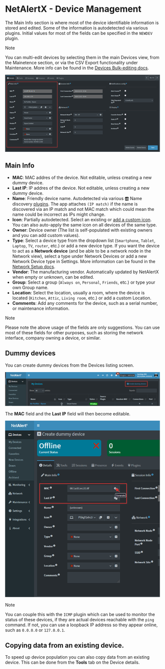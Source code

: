 # NetAlertX - Device Management

The Main Info section is where most of the device identifiable information is stored and edited. Some of the information is autodetected via various plugins. Initial values for most of the fields can be specified in the `NEWDEV` plugin.

> [!NOTE] 
>
> You can multi-edit devices by selecting them in the main Devices view, from the Mainetence section, or via the CSV Export functionality under Maintenance. More info can be found in the [Devices Bulk-editing docs](https://github.com/jokob-sk/NetAlertX/blob/main/docs/DEVICES_BULK_EDITING.md).


 ![Main Info](/docs/img/DEVICE_MANAGEMENT/DeviceManagement_MainInfo.png)

## Main Info

  - **MAC**: MAC addres of the device. Not editable, unless creating a new dummy device.
  - **Last IP**: IP addres of the device. Not editable, unless creating a new dummy device.
  - **Name**: Friendly device name. Autodetected via various 🆎 Name discovery [plugins](https://github.com/jokob-sk/NetAlertX/blob/main/front/plugins/README.md). The app attaches `(IP match)` if the name is discovered via an IP match and not MAC match which could mean the name could be incorrect as IPs might change.
  - **Icon**: Partially autodetected. Select an existing or [add a custom icon](https://github.com/jokob-sk/NetAlertX/blob/main/docs/ICONS.md). You can also auto-apply the same icon on all devices of the same type. 
  - **Owner**: Device owner (The list is self-populated with existing owners and you can add custom values).
  - **Type**: Select a device type from the dropdown list (`Smartphone`, `Tablet`,
      `Laptop`, `TV`, `router`, etc.) or add a new device type. If you want the device to act as a **Network device** (and be able to be a network node in the Network view), select a type under Network Devices or add a new Network Device type in Settings. More information can be found in the [Network Setup docs](https://github.com/jokob-sk/NetAlertX/blob/main/docs/NETWORK_TREE.md). 
  - **Vendor**: The manufacturing vendor. Automatically updated by NetAlertX when empty or unknown, can be edited.
  - **Group**: Select a group (`Always on`, `Personal`, `Friends`, etc.) or type
      your own Group name.
  - **Location**: Select the location, usually a room, where the device is located (`Kitchen`, `Attic`, `Living room`, etc.) or add a custom Location.  
  - **Comments**: Add any comments for the device, such as a serial number, or maintenance information.

> [!NOTE] 
>
> Please note the above usage of the fields are only suggestions. You can use most of these fields for other purposes, such as storing the network interface, company owning a device, or similar. 

## Dummy devices

You can create dummy devices from the Devices listing screen. 

![Create Dummy Device](/docs/img/DEVICE_MANAGEMENT/Devices_CreateDummyDevice.png)

The **MAC** field and the **Last IP** field will then become editable.

![Save Dummy Device](/docs/img/DEVICE_MANAGEMENT/DeviceEdit_SaveDummyDevice.png)


> [!NOTE] 
>
> You can couple this with the `ICMP` plugin which can be used to monitor the status of these devices, if they are actual devices reachable with the `ping` command. If not, you can use a loopback IP address so they appear online, such as `0.0.0.0` or `127.0.0.1`.

## Copying data from an existing device. 

To speed up device population you can also copy data from an existing device. This can be done from the **Tools** tab on the Device details. 


